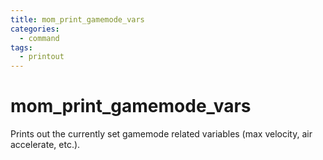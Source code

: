 ```yaml
---
title: mom_print_gamemode_vars
categories:
  - command
tags:
  - printout
---
```


# mom_print_gamemode_vars

Prints out the currently set gamemode related variables (max velocity, air accelerate, etc.).
